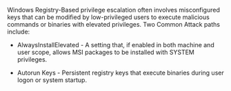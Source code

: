 Windows Registry-Based privilege escalation often involves misconfigured keys  that can be modified by low-privileged users to execute malicious commands or binaries with elevated privileges. Two Common Attack paths include:

* AlwaysInstallElevated - A setting that, if enabled in both machine and user scope, allows MSI packages to be installed with SYSTEM privileges.

*  Autorun Keys - Persistent registry keys that execute binaries during user logon or system startup.   